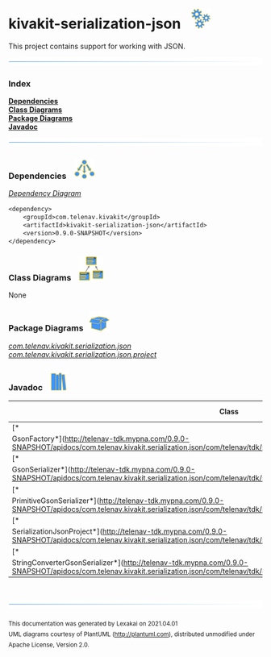 # kivakit-serialization-json &nbsp;&nbsp;![](documentation/images/gears-40.png)

This project contains support for working with JSON.

![](documentation/images/horizontal-line.png)

### Index

[**Dependencies**](#dependencies)  
[**Class Diagrams**](#class-diagrams)  
[**Package Diagrams**](#package-diagrams)  
[**Javadoc**](#javadoc)

![](documentation/images/horizontal-line.png)

[//]: # (start-user-text)


[//]: # (end-user-text)

### Dependencies <a name="dependencies"></a> &nbsp;&nbsp;  ![](documentation/images/dependencies-40.png)

[*Dependency Diagram*](documentation/diagrams/dependencies.svg)

    <dependency>
        <groupId>com.telenav.kivakit</groupId>
        <artifactId>kivakit-serialization-json</artifactId>
        <version>0.9.0-SNAPSHOT</version>
    </dependency>

### Class Diagrams <a name="class-diagrams"></a> &nbsp; &nbsp;![](documentation/images/diagram-48.png)

None

### Package Diagrams <a name="package-diagrams"></a> &nbsp;&nbsp;![](documentation/images/box-40.png)

[*com.telenav.kivakit.serialization.json*](documentation/diagrams/com.telenav.kivakit.serialization.json.svg)  
[*com.telenav.kivakit.serialization.json.project*](documentation/diagrams/com.telenav.kivakit.serialization.json.project.svg)

### Javadoc <a name="javadoc"></a> &nbsp;&nbsp;![](documentation/images/books-40.png)

| Class | Documentation Sections |
|---|---|
| [*
GsonFactory*](http://telenav-tdk.mypna.com/0.9.0-SNAPSHOT/apidocs/com.telenav.kivakit.serialization.json/com/telenav/tdk/serialization/json/GsonFactory.html) |  |  
| [*
GsonSerializer*](http://telenav-tdk.mypna.com/0.9.0-SNAPSHOT/apidocs/com.telenav.kivakit.serialization.json/com/telenav/tdk/serialization/json/GsonSerializer.html) |  |  
| [*
PrimitiveGsonSerializer*](http://telenav-tdk.mypna.com/0.9.0-SNAPSHOT/apidocs/com.telenav.kivakit.serialization.json/com/telenav/tdk/serialization/json/PrimitiveGsonSerializer.html) |  |  
| [*
SerializationJsonProject*](http://telenav-tdk.mypna.com/0.9.0-SNAPSHOT/apidocs/com.telenav.kivakit.serialization.json/com/telenav/tdk/serialization/json/project/SerializationJsonProject.html) |  |  
| [*
StringConverterGsonSerializer*](http://telenav-tdk.mypna.com/0.9.0-SNAPSHOT/apidocs/com.telenav.kivakit.serialization.json/com/telenav/tdk/serialization/json/StringConverterGsonSerializer.html) |  |  

[//]: # (start-user-text)


[//]: # (end-user-text)

<br/>

![](documentation/images/horizontal-line.png)

<sub>This documentation was generated by Lexakai on 2021.04.01</sub>    
<sub>UML diagrams courtesy of PlantUML (http://plantuml.com), distributed unmodified under Apache License, Version 2.0.</sub>

